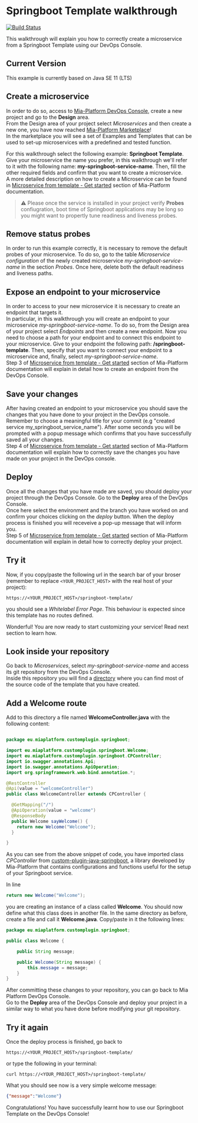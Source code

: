 # Springboot Template walkthrough

[![Build Status][github-actions-svg]][github-actions]

This walkthrough will explain you how to correctly create a microservice from a Springboot Template using our DevOps Console.

## Current Version

This example is currently based on Java SE 11 (LTS)

## Create a microservice

In order to do so, access to [Mia-Platform DevOps Console](https://console.cloud.mia-platform.eu/login), create a new project and go to the **Design** area.  
From the Design area of your project select _Microservices_ and then create a new one, you have now reached [Mia-Platform Marketplace](https://docs.mia-platform.eu/development_suite/api-console/api-design/marketplace/)!  
In the marketplace you will see a set of Examples and Templates that can be used to set-up microservices with a predefined and tested function.  

For this walkthrough select the following example: **Springboot Template**.
Give your microservice the name you prefer, in this walkthrough we'll refer to it with the following name: **my-springboot-service-name**. Then, fill the other required fields and confirm that you want to create a microservice.  
A more detailed description on how to create a Microservice can be found in [Microservice from template - Get started](https://docs.mia-platform.eu/development_suite/api-console/api-design/custom_microservice_get_started/#2-service-creation) section of Mia-Platform documentation.

> :warning:
> Please once the service is installed in your project verify **Probes** confiugration, boot time of Springboot applications may be long
> so you might want to propertly tune readiness and liveness probes.

## Remove status probes

In order to run this example correctly, it is necessary to remove the default probes of your microservice. To do so, go to the table *Microservice configuration* of the newly created microservice *my-springboot-service-name* in the section *Probes*. Once here, delete both the default readiness and liveness paths.

## Expose an endpoint to your microservice

In order to access to your new microservice it is necessary to create an endpoint that targets it.  
In particular, in this walkthrough you will create an endpoint to your microservice *my-springboot-service-name*. To do so, from the Design area of your project select _Endpoints_ and then create a new endpoint.
Now you need to choose a path for your endpoint and to connect this endpoint to your microservice. Give to your endpoint the following path: **/springboot-template**. Then, specify that you want to connect your endpoint to a microservice and, finally, select *my-springboot-service-name*.  
Step 3 of [Microservice from template - Get started](https://docs.mia-platform.eu/development_suite/api-console/api-design/custom_microservice_get_started/#3-creating-the-endpoint) section of Mia-Platform documentation will explain in detail how to create an endpoint from the DevOps Console.

## Save your changes

After having created an endpoint to your microservice you should save the changes that you have done to your project in the DevOps console.  
Remember to choose a meaningful title for your commit (e.g "created service my_springboot_service_name"). After some seconds you will be prompted with a popup message which confirms that you have successfully saved all your changes.  
Step 4 of [Microservice from template - Get started](https://docs.mia-platform.eu/development_suite/api-console/api-design/custom_microservice_get_started/#4-save-the-project) section of Mia-Platform documentation will explain how to correctly save the changes you have made on your project in the DevOps console.

## Deploy

Once all the changes that you have made are saved, you should deploy your project through the DevOps Console. Go to the **Deploy** area of the DevOps Console.  
Once here select the environment and the branch you have worked on and confirm your choices clicking on the *deploy* button. When the deploy process is finished you will receveive a pop-up message that will inform you.  
Step 5 of [Microservice from template - Get started](https://docs.mia-platform.eu/development_suite/api-console/api-design/custom_microservice_get_started/#5-deploy-the-project-through-the-api-console) section of Mia-Platform documentation will explain in detail how to correctly deploy your project.

## Try it

Now, if you copy/paste the following url in the search bar of your broser (remember to replace `<YOUR_PROJECT_HOST>` with the real host of your project):

```shell
https://<YOUR_PROJECT_HOST>/springboot-template/
```

you should see a *Whitelabel Error Page*. This behaviour is expected since this template has no routes defined.

Wonderful! You are now ready to start customizing your service! Read next section to learn how.

## Look inside your repository

Go back to _Microservices_, select *my-springboot-service-name* and access its git repository from the DevOps Console.  
Inside this repository you will find a [directory](https://github.com/mia-platform-marketplace/SpringBoot-Custom-Plugin-Template/tree/master/src/main/java/eu/miaplatform/customplugin/springboot) where you can find most of the source code of the template that you have created.

## Add a Welcome route

Add to this directory a file named **WelcomeController.java** with the following content:

```java

package eu.miaplatform.customplugin.springboot;

import eu.miaplatform.customplugin.springboot.Welcome;
import eu.miaplatform.customplugin.springboot.CPController;
import io.swagger.annotations.Api;
import io.swagger.annotations.ApiOperation;
import org.springframework.web.bind.annotation.*;

@RestController
@Api(value = "welcomeController")
public class WelcomeController extends CPController {

  @GetMapping("/")
  @ApiOperation(value = "welcome")
  @ResponseBody
  public Welcome sayWelcome() {
    return new Welcome("Welcome");
  }

}
```

As you can see from the above snippet of code, you have imported class *CPController* from [custom-plugin-java-springboot](https://github.com/mia-platform/custom-plugin-java-springboot), a library developed by Mia-Platform that contains configurations and functions useful for the setup of your Springboot service.

In line

```java
return new Welcome("Welcome");
```

you are creating an instance of a class called **Welcome**. You should now define what this class does in another file. In the same directory as before, create a file and call it **Welcome.java**. Copy/paste in it the following lines:

```java
package eu.miaplatform.customplugin.springboot;

public class Welcome {

    public String message;

    public Welcome(String message) {
        this.message = message;
    }
}
```

After committing these changes to your repository, you can go back to Mia Platform DevOps Console.  
Go to the **Deploy** area of the DevOps Console and deploy your project in a similar way to what you have done before modifying your git repository.

## Try it again

Once the deploy process is finished, go back to

```shell
https://<YOUR_PROJECT_HOST>/springboot-template/
```

or type the following in your terminal:

```shell
curl https://<YOUR_PROJECT_HOST>/springboot-template/
```

What you should see now is a very simple welcome message:

```json
{"message":"Welcome"}
```

Congratulations! You have successfully learnt how to use our Springboot Template on the DevOps Console!

[github-actions]: https://github.com/mia-platform-marketplace/SpringBoot-Custom-Plugin-Template/actions
[github-actions-svg]: https://github.com/mia-platform-marketplace/SpringBoot-Custom-Plugin-Template/workflows/Java%20CI%20with%20Maven/badge.svg
